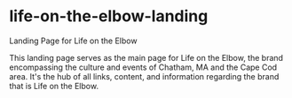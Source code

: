 # life-on-the-elbow-landing
Landing Page for Life on the Elbow

This landing page serves as the main page for Life on the Elbow, the brand encompassing the culture and events of Chatham, MA and the Cape Cod area. It's the hub of all links, content, and information regarding the brand that is Life on the Elbow. 
